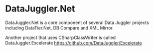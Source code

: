 # DataJuggler.Net
DataJuggler.Net is a core component of several Data Juggler projects including DataTier.Net, DB Compare and XML Mirror.

Another project that uses CSharpClassWriter is called DataJuggler.Excelerate
https://github.com/DataJuggler/Excelerate


